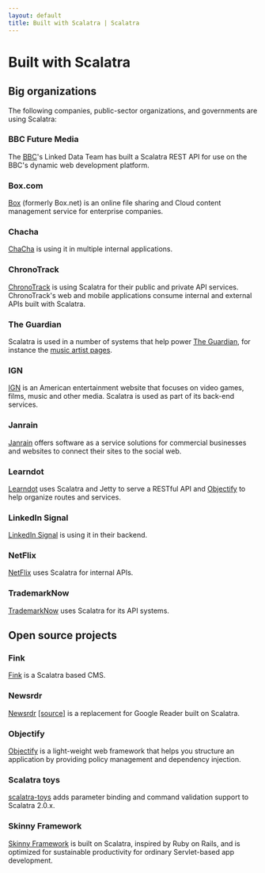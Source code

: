 ```yaml
---
layout: default
title: Built with Scalatra | Scalatra
---
```


<div class="page-header">
  <h1>Built with Scalatra</h1>
</div>

## Big organizations

The following companies, public-sector organizations, and governments are using Scalatra:

### BBC Future Media

The [BBC](http://www.bbc.co.uk)'s Linked Data Team has built a Scalatra REST API for use on the BBC's dynamic web development platform.

### Box.com

[Box](http://box.com) (formerly Box.net) is an online file sharing and Cloud content management service for enterprise companies.

### Chacha

[ChaCha](http://www.chacha.com/) is using it in multiple internal applications.

### ChronoTrack

[ChronoTrack](http://www.chronotrack.com) is using Scalatra for their public and private API services.  ChronoTrack's web and mobile applications consume internal and external APIs built with Scalatra.

### The Guardian

Scalatra is used in a number of systems that help power [The Guardian](http:///www.guardian.co.uk/), for instance the [music artist pages](http://www.guardian.co.uk/info/developer-blog/2011/jun/23/internet).

### IGN

[IGN](http://www.ign.com) is an American entertainment website that focuses on video games, films, music and other media. Scalatra is used as part of its back-end
services.

### Janrain

[Janrain](http://janrain.com) offers software as a service solutions for 
commercial businesses and websites to connect their sites to the social web. 

### Learndot

[Learndot](http://www.learndot.com/) uses Scalatra and Jetty to serve a RESTful
API and [Objectify](https://github.com/learndot/Objectify.scala) to help
organize routes and services.

### LinkedIn Signal

[LinkedIn Signal](http://sna-projects.com/blog/2010/10/linkedin-signal-a-look-under-the-hood/) is using it in their backend.


### NetFlix

[NetFlix](http://netflix.com/) uses Scalatra for internal APIs. 

### TrademarkNow

[TrademarkNow](https://www.trademarknow.com) uses Scalatra for its API systems. 


## Open source projects

### Fink

[Fink](https://github.com/dozed/fink) is a Scalatra based CMS.

### Newsrdr

[Newsrdr](http://newsrdr.us) [[source]](https://github.com/tmiw/newsrdr) is a
replacement for Google Reader built on Scalatra.

### Objectify

[Objectify](https://github.com/learndot/Objectify.scala) is a light-weight web
framework that helps you structure an application by providing policy
management and dependency injection. 

### Scalatra toys

[scalatra-toys](https://github.com/m20o/scalatra-toys) adds parameter binding
and command validation support to Scalatra 2.0.x.

### Skinny Framework

[Skinny Framework](http://skinny-framework.org) is built on Scalatra,
inspired by Ruby on Rails, and is optimized for sustainable productivity
for ordinary Servlet-based app development.
